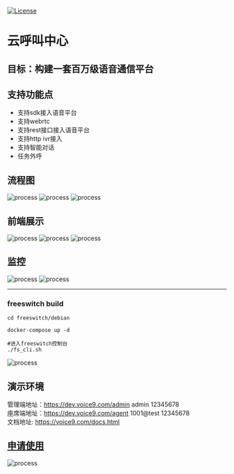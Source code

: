 [![License](https://img.shields.io/badge/license-Apache%202-4EB1BA.svg)](https://www.apache.org/licenses/LICENSE-2.0.html)

# 云呼叫中心

## 目标：构建一套百万级语音通信平台

## 支持功能点
* 支持sdk接入语音平台
* 支持webrtc
* 支持rest接口接入语音平台
* 支持http ivr接入
* 支持智能对话
* 任务外呼



## 流程图
   ![process](fs-api/src/main/resources/static/images/1.png)
   ![process](fs-api/src/main/resources/static/images/2.png)
   ![process](fs-api/src/main/resources/static/images/3.jpg)

## 前端展示
   ![process](fs-api/src/main/resources/static/images/4.png)
   ![process](fs-api/src/main/resources/static/images/5.png)
   ![process](fs-api/src/main/resources/static/images/6.png)

## 监控
   ![process](fs-api/src/main/resources/static/images/7.png)
   ![process](fs-api/src/main/resources/static/images/8.png)

---

### freeswitch build
```shell
cd freeswitch/debian

docker-compose up -d 

#进入freeswitch控制台
./fs_cli.sh
```
   ![process](fs-api/src/main/resources/static/images/9.png)



## 演示环境
   管理端地址：https://dev.voice9.com/admin  admin 12345678 \
   座席端地址：https://dev.voice9.com/agent  1001@test 12345678 \
   文档地址:  https://voice9.com/docs.html
   
## [申请使用](https://voice9-ai.feishu.cn/share/base/form/shrcnBTPDCb28PW42wVYEHw0Saf)
   ![process](fs-api/src/main/resources/static/images/10.png)
